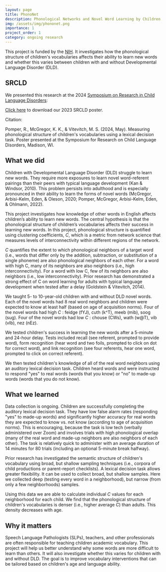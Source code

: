 ```yaml
---
layout: page
title: PhonoNet
description: Phonological Networks and Novel Word Learning by Children with Developmental Language Disorder
img: /assets/img/phononet.png
importance: 1
project_order: 1
category: ongoing research
---
```


This project is funded by the <a href="https://reporter.nih.gov/project-details/10609433">NIH</a>. It investigates how the phonological structure of children's vocabularies affects their ability to learn new words and whether this varies between children with and without Developmental Language Disorder (DLD).

<h2> SRCLD </h2>

We presented this research at the 2024 <a href="https://srcld.wisc.edu">Symposium on Research in Child Language Disorders</a>:

<div class="row">
    <div class="col-la mt-3 mt-md-0">
        <img class="img-fluid rounded z-depth-1" src="{{ '/assets/img/PhonoNet-SRCLD-2024.png' | relative_url }}" alt="" title="example paragraph"/>
    </div>
</div>
<div class="caption">
    <a href="https://rpomper.github.io/assets/img/PhonoNet-SRCLD-2024.png">Click here</a> to download our 2023 SRCLD poster. <br>
</div>


Citation:
<!-- <blockquote font-size=12px > -->
Pomper, R., McGregor, K. K., & Vitevitch, M. S. (2024, May).
Measuring phonological structure of children's vocabularies using a lexical decision task.
Poster presented at the Symposium for Research on Child Language Disorders, Madison, WI.
<!-- </blockquote> -->

<h2> What we did </h2>

<p>Children with Developmental Language Disorder (DLD) struggle to learn new words. They
require more exposures to learn novel word-referent pairings than their peers with typical language development (Kan & Windsor, 2010). This problem persists into adulthood and is especially pronounced in their ability to learn the forms of novel words (McGregor, Arbisi-Kelm, Eden, & Oleson, 2020; Pomper, McGregor, Arbisi-Kelm, Eden, & Ohlmann, 2022).</p>

<p>This project investigates how knowledge of other words in English affects children’s ability to learn new words. The central hypothesis is that the phonological structure of children’s vocabularies affects their success in learning new words. In this project, phonological structure is quantified using clustering coefficients, <i>C</i>, which is a metric from network science that measures levels of interconnectivity within different regions of the network.</p>

<p><i>C</i> quantifies the extent to which phonological neighbors
of a target word (i.e., words that differ only by the addition, subtraction, or substitution of a single phoneme) are also phonological neighbors of each other. For a word with high C, many of its neighbors are also neighbors (i.e., high interconnectivity). For a word with low C, few of its neighbors are also neighbors (i.e., low interconnectivity). Prior research has demonstrated a
strong effect of C on word learning for adults with typical language development when tested after a delay (Goldstein & Vitevitch, 2014).</p>

<p>We taught 5- to 10-year-old children with and without DLD novel words. Each of the novel words had 8 real word neighbors and children were expected to know at least half (based on age of acquisition norms). Four of the novel words had high <i>C</i> : feidge (fYJ), cuth (k^T), meeb (mib), soog (sug). Four of the novel words had low <i>C</i> : chouse (CWs), wath (w@T), vib (vIb), nez (nEz).</p>

<p>We tested children's success in learning the new words after a 5-minute and 24-hour delay. Tests included recall (see referent, prompted to provide word), form recognition (hear word and two foils, prompted to click on dot for correct word), and link recognition (see four referents, hear one word, prompted to click on correct referent).</p>

<p>We then tested children's knowledge of all of the real word neighbors using an auditory lexical decision task. Children heard words and were instructed to respond "yes" to real words (words that you know) or "no" to made-up words (words that you do not know).</p>

<h2> What we learned </h2>

<p>Data collection is ongoing. Children are successfully completing the auditory lexical decision task. They have low false alarm rates (responding "yes" to made-up words) and significantly higher accuracy for real words they are expected to know vs. not know (according to age of acquisition norms). This is encouraging, because the task is low tech (verbally administered over Zoom) and involves trials with high phonological overlap (many of the real word  and made-up neighbors are also neighbors of each other). The task is relatively quick to administer with an average duration of 14 minutes for 80 trials (including an optional 5-minute break halfway).</p>

<p>Prior research has investigated the semantic structure of children's vocabulary using broad, but shallow sampling techniques (i.e., corpora of child productions or parent-report checklists). A lexical decision task allows greater flexibility. It can be used to collect broad, but shallow samples. Here we collected deep (testing every word in a neighborhood), but narrow (from only a few neighborhoods) samples.</p>

<p>Using this data we are able to calculate individual <i>C</i> values for each neighborhood for each child. We find that the phonological structure of children's vocabularies is denser (i.e., higher average <i>C</i>) than adults. This density decreases with age. 


<h2> Why it matters </h2>

Speech Language Pathologists (SLPs), teachers, and other professionals are often responsible for teaching children academic vocabulary. This project will help us better understand why some words are more difficult to learn than others. It will also investigate whether this varies for children with and without DLD. The goal is to improve vocabulary interventions that can be tailored based on children's age and language ability.